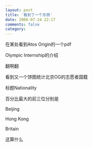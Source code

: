 ```yaml
---
layout: post
title: '看到了一个东西'
date: 2008-07-24 22:17
comments: false
category: 
---
```

    

在某处看到Atos Origin的一个pdf

Olympic Internship的介绍

翻啊翻

看到又一个饼图统计北京OG的志愿者国籍

标题Nationality

百分比最大的前三位分别是

Beijing

Hong Kong

Britain

这算什么
